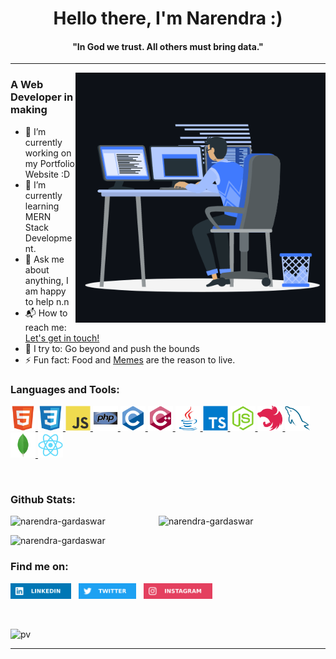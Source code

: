<p>
  <h1 align="center"><b>Hello there, I'm Narendra :) </b></h1>
</p>

<p>
  <h4 align="center"><b>"In God we trust. All others must bring data."</b></h4>
</p>
<hr>

<p><img align="right" src="https://github.com/narendra-gardaswar/narendra-gardaswar/blob/main/raw/animation_500.gif" alt="narendra-gardaswar" height="400" width="400" /></p>

### A Web Developer in making

- 🔭 I’m currently working on my Portfolio Website :D
- 🌱 I’m currently learning MERN Stack Development.
- 💬 Ask me about anything, I am happy to help n.n
- 📬 How to reach me: [Let's get in touch!][linkedin]
- 🧗 I try to: Go beyond and push the bounds
- ⚡ Fun fact: Food and [Memes][youtube] are the reason to live.
  <br>

### Languages and Tools:

<p align="left"> <a href="https://getbootstrap.com" target="_blank" rel="noreferrer">
  <a href="https://www.w3.org/html/" target="_blank" rel="noreferrer"> <img
      src="https://raw.githubusercontent.com/devicons/devicon/master/icons/html5/html5-original.svg"
      alt="html5" width="40" height="40" /> </a> <a href="https://www.w3schools.com/css/" target="\_blank" rel="noreferrer"> <img
src="https://raw.githubusercontent.com/devicons/devicon/master/icons/css3/css3-original.svg"
alt="css3" width="40" height="40" /> </a> <a href="https://developer.mozilla.org/en-US/docs/Web/JavaScript" target="\_blank" rel="noreferrer"> <img
      src="https://raw.githubusercontent.com/devicons/devicon/master/icons/javascript/javascript-original.svg"
      alt="javascript" width="40" height="40" /> </a> <a href="https://www.php.net/" target="\_blank" rel="noreferrer"> <img 
      src="https://raw.githubusercontent.com/devicons/devicon/master/icons/php/php-original.svg"
      alt="php" width="40" height="40" /> </a> <a href="https://www.cprogramming.com/" target="\_blank" rel="noreferrer"> <img 
      src="https://raw.githubusercontent.com/devicons/devicon/master/icons/c/c-original.svg"
      alt="c" width="40" height="40" /> </a> <a href="https://www.w3schools.com/cpp/" target="_blank" rel="noreferrer"><img 
      src="https://raw.githubusercontent.com/devicons/devicon/master/icons/cplusplus/cplusplus-original.svg"
      alt="cplusplus" width="40" height="40" /> </a> <a href="https://www.java.com" target="_blank" rel="noreferrer"> <img
      src="https://raw.githubusercontent.com/devicons/devicon/master/icons/java/java-original.svg" 
      alt="java" width="40" height="40" /> </a> <a href="https://www.typescriptlang.org/" target="\_blank" rel="noreferrer"> <img
      src="https://raw.githubusercontent.com/devicons/devicon/master/icons/typescript/typescript-original.svg"
      alt="typescript" width="40" height="40" /> </a> <a href="https://nodejs.org/" target="\_blank" rel="noreferrer"> <img
      src="https://raw.githubusercontent.com/devicons/devicon/master/icons/nodejs/nodejs-original.svg"
      alt="nodejs" width="40" height="40" /> </a> <a href="https://nestjs.com/" target="_blank" rel="noreferrer"> <img
      src="https://raw.githubusercontent.com/devicons/devicon/master/icons/nestjs/nestjs-plain.svg"
      alt="nestjs" width="40" height="40" /> </a> <a href="https://www.mysql.com/" target="_blank" rel="noreferrer"> <img
      src="https://raw.githubusercontent.com/devicons/devicon/master/icons/mysql/mysql-original.svg"
      alt="mysql" width="40" height="40" /> </a> <a href="https://www.mongodb.com/" target="_blank" rel="noreferrer"> <img
      src="https://raw.githubusercontent.com/devicons/devicon/master/icons/mongodb/mongodb-original.svg"
      alt="mongodb" width="40" height="40" /> </a> <a href="https://reactjs.org/" target="_blank" rel="noreferrer"> <img
      src="https://raw.githubusercontent.com/devicons/devicon/master/icons/react/react-original.svg"
      alt="react" width="40" height="40" /> </a>
  </p>
  <br>

### Github Stats:
  

  <img align="left"
  src="https://github-readme-stats.vercel.app/api?username=narendra-gardaswar&show_icons=true&locale=en&bg_color=0d1117&text_color=ffffff&repo=convoychat"
  alt="narendra-gardaswar" width="47%" />
 
  <img src="https://github-readme-streak-stats.herokuapp.com/?user=narendra-gardaswar&theme=dark&background=0d1117&date_format=M%20j%5B%2C%20Y%5D" 
       alt="narendra-gardaswar" width="47%" />
<br>
  
<img  
src="https://github-readme-stats.vercel.app/api/top-langs?username=narendra-gardaswar&show_icons=true&locale=en&bg_color=0d1117&text_color=ffffff&layout=compact"
    alt="narendra-gardaswar" 
    bg_color=#808080 width="47%" height="47%"/>
  <br>
### Find me on: 
  <a href="https://www.linkedin.com/in/narendra-gardaswar/" target="_blank"><img height="25" src="https://raw.githubusercontent.com/narendra-gardaswar/narendra-gardaswar/main/raw/linkedin_rect.svg"></a>&nbsp;&nbsp;
 <a href="https://twitter.com/naren_hyd" target="_blank"><img height="25" src="https://github.com/narendra-gardaswar/narendra-gardaswar/blob/main/raw/twitter_rect.svg"></a>&nbsp;&nbsp;
 <a href="https://instagram.com/naren_hyd" target="_blank"><img height="25" src="https://github.com/narendra-gardaswar/narendra-gardaswar/blob/main/raw/insta_rect.svg"></a>&nbsp;&nbsp;

  <br>

![pv](https://komarev.com/ghpvc/?username=narendra-gardaswar&label=Profile%20views&color=0e75b6&style=flat)

<!--[website]: -->
[youtube]: https://youtu.be/dQw4w9WgXcQ
[linkedin]: https://www.linkedin.com/in/narendra-gardaswar/
  
 -----

